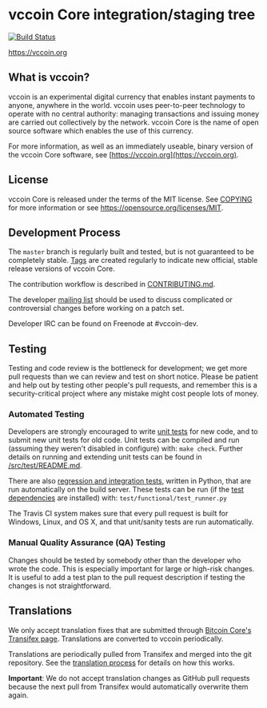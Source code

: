 vccoin Core integration/staging tree
=====================================

[![Build Status](https://travis-ci.org/vccoin-project/vccoin.svg?branch=master)](https://travis-ci.org/vccoin-project/vccoin)

https://vccoin.org

What is vccoin?
----------------

vccoin is an experimental digital currency that enables instant payments to
anyone, anywhere in the world. vccoin uses peer-to-peer technology to operate
with no central authority: managing transactions and issuing money are carried
out collectively by the network. vccoin Core is the name of open source
software which enables the use of this currency.

For more information, as well as an immediately useable, binary version of
the vccoin Core software, see [https://vccoin.org](https://vccoin.org).

License
-------

vccoin Core is released under the terms of the MIT license. See [COPYING](COPYING) for more
information or see https://opensource.org/licenses/MIT.

Development Process
-------------------

The `master` branch is regularly built and tested, but is not guaranteed to be
completely stable. [Tags](https://github.com/vccoin-project/vccoin/tags) are created
regularly to indicate new official, stable release versions of vccoin Core.

The contribution workflow is described in [CONTRIBUTING.md](CONTRIBUTING.md).

The developer [mailing list](https://groups.google.com/forum/#!forum/vccoin-dev)
should be used to discuss complicated or controversial changes before working
on a patch set.

Developer IRC can be found on Freenode at #vccoin-dev.

Testing
-------

Testing and code review is the bottleneck for development; we get more pull
requests than we can review and test on short notice. Please be patient and help out by testing
other people's pull requests, and remember this is a security-critical project where any mistake might cost people
lots of money.

### Automated Testing

Developers are strongly encouraged to write [unit tests](src/test/README.md) for new code, and to
submit new unit tests for old code. Unit tests can be compiled and run
(assuming they weren't disabled in configure) with: `make check`. Further details on running
and extending unit tests can be found in [/src/test/README.md](/src/test/README.md).

There are also [regression and integration tests](/test), written
in Python, that are run automatically on the build server.
These tests can be run (if the [test dependencies](/test) are installed) with: `test/functional/test_runner.py`

The Travis CI system makes sure that every pull request is built for Windows, Linux, and OS X, and that unit/sanity tests are run automatically.

### Manual Quality Assurance (QA) Testing

Changes should be tested by somebody other than the developer who wrote the
code. This is especially important for large or high-risk changes. It is useful
to add a test plan to the pull request description if testing the changes is
not straightforward.

Translations
------------

We only accept translation fixes that are submitted through [Bitcoin Core's Transifex page](https://www.transifex.com/projects/p/bitcoin/).
Translations are converted to vccoin periodically.

Translations are periodically pulled from Transifex and merged into the git repository. See the
[translation process](doc/translation_process.md) for details on how this works.

**Important**: We do not accept translation changes as GitHub pull requests because the next
pull from Transifex would automatically overwrite them again.
